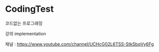 # CodingTest


코드없는 프로그래밍

강의 implementation


채널 :  https://www.youtube.com/channel/UCHcG02L6TSS-StkSbqVy6Fg
